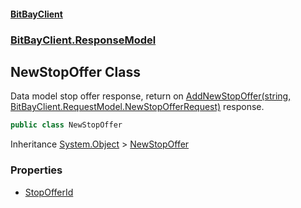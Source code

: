 #### [BitBayClient](./index.md 'index')
### [BitBayClient.ResponseModel](./BitBayClient-ResponseModel.md 'BitBayClient.ResponseModel')
## NewStopOffer Class
Data model stop offer response, return on [AddNewStopOffer(string, BitBayClient.RequestModel.NewStopOfferRequest)](./BitBayClient-PrivateStopTrading-AddNewStopOffer(string_BitBayClient-RequestModel-NewStopOfferRequest).md 'BitBayClient.PrivateStopTrading.AddNewStopOffer(string, BitBayClient.RequestModel.NewStopOfferRequest)') response.  
```csharp
public class NewStopOffer
```
Inheritance [System.Object](https://docs.microsoft.com/en-us/dotnet/api/System.Object 'System.Object') &gt; [NewStopOffer](./BitBayClient-ResponseModel-NewStopOffer.md 'BitBayClient.ResponseModel.NewStopOffer')  
### Properties
- [StopOfferId](./BitBayClient-ResponseModel-NewStopOffer-StopOfferId.md 'BitBayClient.ResponseModel.NewStopOffer.StopOfferId')
